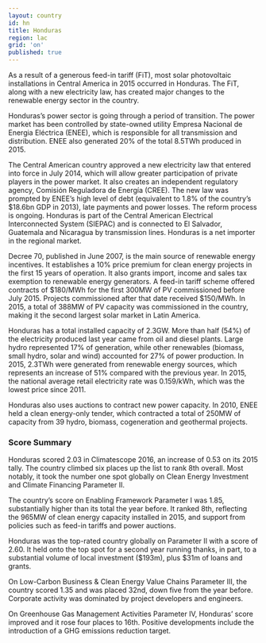 ```yaml
---
layout: country
id: hn
title: Honduras
region: lac
grid: 'on'
published: true
---
```


As a result of a generous feed-in tariff (FiT), most solar photovoltaic installations in Central America in 2015 occurred in Honduras. The FiT, along with a new electricity law, has created major changes to the renewable energy sector in the country.

Honduras’s power sector is going through a period of transition. The power market has been controlled by state-owned utility Empresa Nacional de Energia Eléctrica (ENEE), which is responsible for all transmission and distribution. ENEE also generated 20% of the total 8.5TWh produced in 2015.

The Central American country approved a new electricity law that entered into force in July 2014, which will allow greater participation of private players in the power market. It also creates an independent regulatory agency, Comisión Reguladora de Energía (CREE). The new law was prompted by ENEE’s high level of debt (equivalent to 1.8% of the country’s $18.6bn GDP in 2013), late payments and power losses. The reform process is ongoing.
Honduras is part of the Central American Electrical Interconnected System (SIEPAC) and is connected to El Salvador, Guatemala and Nicaragua by transmission lines. Honduras is a net importer in the regional market. 

Decree 70, published in June 2007, is the main source of renewable energy incentives. It establishes a 10% price premium for clean energy projects in the first 15 years of operation. It also grants import, income and sales tax exemption to renewable energy generators.
A feed-in tariff scheme offered contracts of $180/MWh for the first 300MW of PV commissioned before July 2015. Projects commissioned after that date received $150/MWh. In 2015, a total of 388MW of PV capacity was commissioned in the country, making it the second largest solar market in Latin America.

Honduras has a total installed capacity of 2.3GW. More than half (54%) of the electricity produced last year came from oil and diesel plants. Large hydro represented 17% of generation, while other renewables (biomass, small hydro, solar and wind) accounted for 27% of power production. In 2015, 2.3TWh were generated from renewable energy sources, which represents an increase of 51% compared with the previous year. In 2015, the national average retail electricity rate was 0.159/kWh, which was the lowest price since 2011.

Honduras also uses auctions to contract new power capacity. In 2010, ENEE held a clean energy-only tender, which contracted a total of 250MW of capacity from 39 hydro, biomass, cogeneration and geothermal projects.


### Score Summary

Honduras scored 2.03 in Climatescope 2016, an increase of 0.53 on its 2015 tally. The country climbed six places up the list to rank 8th overall. Most notably, it took the number one spot globally on Clean Energy Investment and Climate Financing Parameter II.

The country’s score on Enabling Framework Parameter I was 1.85, substantially higher than its total the year before. It ranked 8th, reflecting the 965MW of clean energy capacity installed in 2015, and support from policies such as feed-in tariffs and power auctions. 

Honduras was the top-rated country globally on Parameter II with a score of 2.60. It held onto the top spot for a second year running thanks, in part, to a substantial volume of local investment ($193m), plus $31m of loans and grants.

On Low-Carbon Business & Clean Energy Value Chains Parameter III, the country scored 1.35 and was placed 32nd, down five from the year before. Corporate activity was dominated by project developers and engineers.

On Greenhouse Gas Management Activities Parameter IV, Honduras’ score improved and it rose four places to 16th. Positive developments include the introduction of a GHG emissions reduction target.
